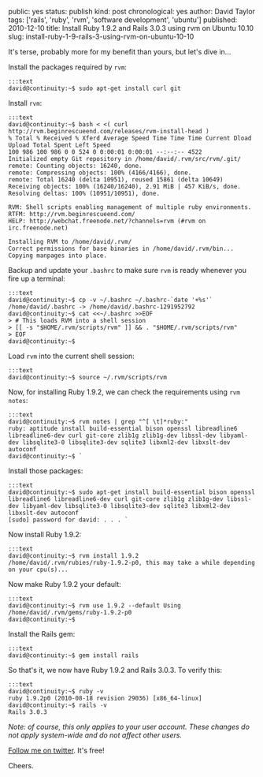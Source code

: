 public: yes
status: publish
kind: post
chronological: yes
author: David Taylor
tags: ['rails', 'ruby', 'rvm', 'software development', 'ubuntu']
published: 2010-12-10
title: Install Ruby 1.9.2 and Rails 3.0.3 using rvm on Ubuntu 10.10
slug: install-ruby-1-9-rails-3-using-rvm-on-ubuntu-10-10

It's terse, probably more for my benefit than yours, but let's dive in...

Install the packages required by `rvm`:

    :::text
    david@continuity:~$ sudo apt-get install curl git

Install `rvm`:

    :::text
    david@continuity:~$ bash < <( curl http://rvm.beginrescueend.com/releases/rvm-install-head )
    % Total % Received % Xferd Average Speed Time Time Time Current Dload Upload Total Spent Left Speed
    100 986 100 986 0 0 524 0 0:00:01 0:00:01 --:--:-- 4522
    Initialized empty Git repository in /home/david/.rvm/src/rvm/.git/
    remote: Counting objects: 16240, done.
    remote: Compressing objects: 100% (4166/4166), done.
    remote: Total 16240 (delta 10951), reused 15861 (delta 10649)
    Receiving objects: 100% (16240/16240), 2.91 MiB | 457 KiB/s, done.
    Resolving deltas: 100% (10951/10951), done.
    
    RVM: Shell scripts enabling management of multiple ruby environments.
    RTFM: http://rvm.beginrescueend.com/
    HELP: http://webchat.freenode.net/?channels=rvm (#rvm on irc.freenode.net)
    
    Installing RVM to /home/david/.rvm/
    Correct permissions for base binaries in /home/david/.rvm/bin...
    Copying manpages into place.

Backup and update your `.bashrc` to make sure `rvm` is ready whenever you fire up a terminal:

    :::text
    david@continuity:~$ cp -v ~/.bashrc ~/.bashrc-`date '+%s'`
    /home/david/.bashrc -> /home/david/.bashrc-1291952792
    david@continuity:~$ cat <<~/.bashrc >>EOF
    > # This loads RVM into a shell session
    > [[ -s "$HOME/.rvm/scripts/rvm" ]] && . "$HOME/.rvm/scripts/rvm"
    > EOF
    david@continuity:~$

Load `rvm` into the current shell session:

    :::text
    david@continuity:~$ source ~/.rvm/scripts/rvm

Now, for installing Ruby 1.9.2, we can check the requirements using `rvm notes`:

    :::text
    david@continuity:~$ rvm notes | grep "^[ \t]*ruby:"
    ruby: aptitude install build-essential bison openssl libreadline6 libreadline6-dev curl git-core zlib1g zlib1g-dev libssl-dev libyaml-dev libsqlite3-0 libsqlite3-dev sqlite3 libxml2-dev libxslt-dev autoconf
    david@continuity:~$ `

Install those packages:

    :::text
    david@continuity:~$ sudo apt-get install build-essential bison openssl libreadline6 libreadline6-dev curl git-core zlib1g zlib1g-dev libssl-dev libyaml-dev libsqlite3-0 libsqlite3-dev sqlite3 libxml2-dev libxslt-dev autoconf
    [sudo] password for david: . . . `

Now install Ruby 1.9.2:

    :::text
    david@continuity:~$ rvm install 1.9.2
    /home/david/.rvm/rubies/ruby-1.9.2-p0, this may take a while depending on your cpu(s)...

Now make Ruby 1.9.2 your default:

    :::text
    david@continuity:~$ rvm use 1.9.2 --default Using
    /home/david/.rvm/gems/ruby-1.9.2-p0
    david@continuity:~$ 

Install the Rails gem:

    :::text
    david@continuity:~$ gem install rails

So that's it, we now have Ruby 1.9.2 and Rails 3.0.3. To verify this:

    :::text
    david@continuity:~$ ruby -v
    ruby 1.9.2p0 (2010-08-18 revision 29036) [x86_64-linux]
    david@continuity:~$ rails -v
    Rails 3.0.3

_Note: of course, this only applies to your user account. These changes do not apply system-wide and do not affect other users._

[Follow me on twitter](http://twitter.com/davidltaylor). It's free!

Cheers.
